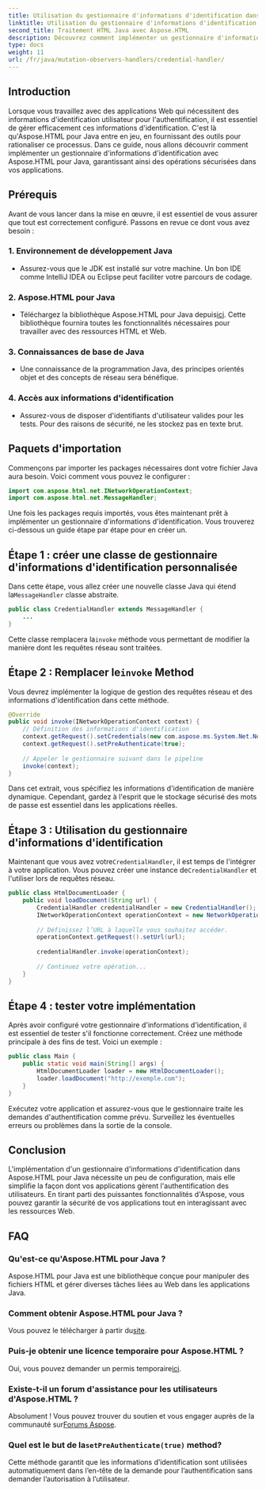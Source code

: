 ```yaml
---
title: Utilisation du gestionnaire d'informations d'identification dans Aspose.HTML pour Java
linktitle: Utilisation du gestionnaire d'informations d'identification dans Aspose.HTML pour Java
second_title: Traitement HTML Java avec Aspose.HTML
description: Découvrez comment implémenter un gestionnaire d'informations d'identification sécurisé à l'aide d'Aspose.HTML pour Java pour gérer efficacement l'authentification des utilisateurs.
type: docs
weight: 11
url: /fr/java/mutation-observers-handlers/credential-handler/
---
```

## Introduction
Lorsque vous travaillez avec des applications Web qui nécessitent des informations d'identification utilisateur pour l'authentification, il est essentiel de gérer efficacement ces informations d'identification. C'est là qu'Aspose.HTML pour Java entre en jeu, en fournissant des outils pour rationaliser ce processus. Dans ce guide, nous allons découvrir comment implémenter un gestionnaire d'informations d'identification avec Aspose.HTML pour Java, garantissant ainsi des opérations sécurisées dans vos applications.
## Prérequis
Avant de vous lancer dans la mise en œuvre, il est essentiel de vous assurer que tout est correctement configuré. Passons en revue ce dont vous avez besoin :
### 1. Environnement de développement Java
- Assurez-vous que le JDK est installé sur votre machine. Un bon IDE comme IntelliJ IDEA ou Eclipse peut faciliter votre parcours de codage.
### 2. Aspose.HTML pour Java
-  Téléchargez la bibliothèque Aspose.HTML pour Java depuis[ici](https://releases.aspose.com/html/java/). Cette bibliothèque fournira toutes les fonctionnalités nécessaires pour travailler avec des ressources HTML et Web.
### 3. Connaissances de base de Java
- Une connaissance de la programmation Java, des principes orientés objet et des concepts de réseau sera bénéfique.
### 4. Accès aux informations d'identification
- Assurez-vous de disposer d'identifiants d'utilisateur valides pour les tests. Pour des raisons de sécurité, ne les stockez pas en texte brut.
## Paquets d'importation
Commençons par importer les packages nécessaires dont votre fichier Java aura besoin. Voici comment vous pouvez le configurer :
```java
import com.aspose.html.net.INetworkOperationContext;
import com.aspose.html.net.MessageHandler;
```
Une fois les packages requis importés, vous êtes maintenant prêt à implémenter un gestionnaire d'informations d'identification. Vous trouverez ci-dessous un guide étape par étape pour en créer un.
## Étape 1 : créer une classe de gestionnaire d'informations d'identification personnalisée
 Dans cette étape, vous allez créer une nouvelle classe Java qui étend la`MessageHandler` classe abstraite.
```java
public class CredentialHandler extends MessageHandler {
    ...
}
```
 Cette classe remplacera la`invoke` méthode vous permettant de modifier la manière dont les requêtes réseau sont traitées.
##  Étape 2 : Remplacer le`invoke` Method
Vous devrez implémenter la logique de gestion des requêtes réseau et des informations d'identification dans cette méthode.
```java
@Override
public void invoke(INetworkOperationContext context) {
    // Définition des informations d'identification
    context.getRequest().setCredentials(new com.aspose.ms.System.Net.NetworkCredential("username", "securelystoredpassword"));
    context.getRequest().setPreAuthenticate(true);
    
    // Appeler le gestionnaire suivant dans le pipeline
    invoke(context);
}
```
Dans cet extrait, vous spécifiez les informations d'identification de manière dynamique. Cependant, gardez à l'esprit que le stockage sécurisé des mots de passe est essentiel dans les applications réelles.
## Étape 3 : Utilisation du gestionnaire d'informations d'identification
Maintenant que vous avez votre`CredentialHandler`, il est temps de l'intégrer à votre application.
 Vous pouvez créer une instance de`CredentialHandler` et l'utiliser lors de requêtes réseau.
```java
public class HtmlDocumentLoader {
    public void loadDocument(String url) {
        CredentialHandler credentialHandler = new CredentialHandler();
        INetworkOperationContext operationContext = new NetworkOperationContext();
        
        // Définissez l’URL à laquelle vous souhaitez accéder.
        operationContext.getRequest().setUrl(url);
        
        credentialHandler.invoke(operationContext);
    
        // Continuez votre opération...
    }
}
```
## Étape 4 : tester votre implémentation
Après avoir configuré votre gestionnaire d'informations d'identification, il est essentiel de tester s'il fonctionne correctement.
Créez une méthode principale à des fins de test. Voici un exemple :
```java
public class Main {
    public static void main(String[] args) {
        HtmlDocumentLoader loader = new HtmlDocumentLoader();
        loader.loadDocument("http://exemple.com");
    }
}
```
Exécutez votre application et assurez-vous que le gestionnaire traite les demandes d'authentification comme prévu. Surveillez les éventuelles erreurs ou problèmes dans la sortie de la console.
## Conclusion
L'implémentation d'un gestionnaire d'informations d'identification dans Aspose.HTML pour Java nécessite un peu de configuration, mais elle simplifie la façon dont vos applications gèrent l'authentification des utilisateurs. En tirant parti des puissantes fonctionnalités d'Aspose, vous pouvez garantir la sécurité de vos applications tout en interagissant avec les ressources Web.

## FAQ
### Qu'est-ce qu'Aspose.HTML pour Java ?  
Aspose.HTML pour Java est une bibliothèque conçue pour manipuler des fichiers HTML et gérer diverses tâches liées au Web dans les applications Java.
### Comment obtenir Aspose.HTML pour Java ?  
 Vous pouvez le télécharger à partir du[site](https://releases.aspose.com/html/java/).
### Puis-je obtenir une licence temporaire pour Aspose.HTML ?  
 Oui, vous pouvez demander un permis temporaire[ici](https://purchase.aspose.com/temporary-license/).
### Existe-t-il un forum d'assistance pour les utilisateurs d'Aspose.HTML ?  
 Absolument ! Vous pouvez trouver du soutien et vous engager auprès de la communauté sur[Forums Aspose](https://forum.aspose.com/c/html/29).
###  Quel est le but de la`setPreAuthenticate(true)` method?  
Cette méthode garantit que les informations d’identification sont utilisées automatiquement dans l’en-tête de la demande pour l’authentification sans demander l’autorisation à l’utilisateur.